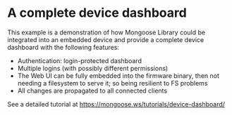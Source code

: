 # A complete device dashboard

This example is a demonstration of how Mongoose Library could be integrated
into an embedded device and provide a complete device dashboard with the
following features:

- Authentication: login-protected dashboard
- Multiple logins (with possibly different permissions)
- The Web UI can be fully embedded into the firmware binary, then not
  needing a filesystem to serve it; so being resilient to FS problems
- All changes are propagated to all connected clients

See a detailed tutorial at https://mongoose.ws/tutorials/device-dashboard/

